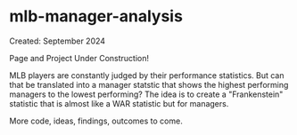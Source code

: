 # mlb-manager-analysis

Created: September 2024

Page and Project Under Construction!

MLB players are constantly judged by their performance statistics. But can that be translated into a manager statstic that shows the highest performing managers to the lowest performing? The idea is to create a "Frankenstein" statistic that is almost like a WAR statistic but for managers. 

More code, ideas, findings, outcomes to come.
